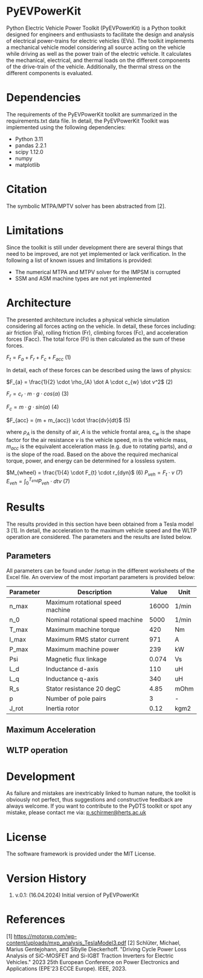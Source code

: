 # PyEVPowerKit
Python Electric Vehicle Power Toolkit (PyEVPowerKit) is a Python toolkit designed for engineers and enthusiasts to 
facilitate the design and analysis of electrical power-trains for electric vehicles (EVs). The toolkit implements a
mechanical vehicle model considering all source acting on the vehicle while driving as well as the power train of the 
electric vehicle. It calculates the mechanical, electrical, and thermal loads on the different components of the drive-train
of the vehicle. Additionally, the thermal stress on the different components is evaluated.


# Dependencies
The requirements of the PyEVPowerKit toolkit are summarized in the requirements.txt data file. In detail, the PyEVPowerKit
Toolkit was implemented using the following dependencies:
- Python 3.11
- pandas 2.2.1
- scipy 1.12.0
- numpy
- matplotlib


# Citation 
The symbolic MTPA/MPTV solver has been abstracted from [2].


# Limitations
Since the toolkit is still under development there are several things that need to be improved, are not yet implemented 
or lack verification. In the following a list of known issues and limitations is provided:
- The numerical MTPA and MTPV solver for the IMPSM is corrupted
- SSM and ASM machine types are not yet implemented

# Architecture
The presented architecture includes a physical vehicle simulation considering all forces acting on the vehicle. In detail,
these forces including: air friction (Fa), rolling friction (Fr), climbing forces (Fc), and acceleration forces (Facc).
The total force (Ft) is then calculated as the sum of these forces.

$F_{t} = F_{a} + F_{r} + F_{c} + F_{acc}$                                       (1)

In detail, each of these forces can be described using the laws of physics:

$F_{a} = \frac{1}{2} \cdot \rho_{A} \dot A \cdot c_{w} \dot v^2$                (2)

$F_{r} = c_{r} \cdot m \cdot g \cdot cos(\alpha)$                               (3)

$F_{c} = m \cdot g \cdot sin(\alpha)$                                           (4)

$F_{acc} = (m + m_{acc}) \cdot \frac{dv}{dt}$                                   (5)

where $\rho_{A}$ is the density of air, $A$ is the vehicle frontal area, $c_{w}$ is the shape factor for the air resistance
$v$ is the vehicle speed, $m$ is the vehicle mass, $m_{acc}$ is the equivalent acceleration mass (e.g. due to rotating 
parts), and $\alpha$ is the slope of the road. Based on the above the required mechanical torque, power, and energy can 
be determined for a lossless system.

$M_{wheel} = \frac{1}{4} \cdot F_{t} \cdot r_{dyn}$                             (6)
$P_{veh} = F_{t} \cdot v$                                                             (7)
$E_{veh} = \int_{0}^{T_{end}} P_{veh} \cdot dt v$                                                             (7)


# Results
The results provided in this section have been obtained from a Tesla model 3 [1]. In detail, the acceleration to the 
maximum vehicle speed and the WLTP operation are considered. The parameters and the results are listed below.

## Parameters
All parameters can be found under /setup in the different worksheets of the Excel file. An overview of the most important
parameters is provided below:

| Parameter | Description                      | Value | Unit  |
|-----------|----------------------------------|-------|-------|
| n_max     | Maximum rotational speed machine | 16000 | 1/min |
| n_0       | Nominal rotational speed machine | 5000  | 1/min |
| T_max     | Maximum machine torque           | 420   | Nm    |
| I_max     | Maximum RMS stator current       | 971   | A     |
| P_max     | Maximum machine power            | 239   | kW    |
| Psi       | Magnetic flux linkage            | 0.074 | Vs    |
| L_d       | Inductance d-axis                | 110   | uH    |
| L_q       | Inductance q-axis                | 340   | uH    |
| R_s       | Stator resistance 20 degC        | 4.85  | mOhm  |
| p         | Number of pole pairs             | 3     | -     |
| J_rot     | Inertia rotor                    | 0.12  | kgm2  |

## Maximum Acceleration

## WLTP operation

# Development
As failure and mistakes are inextricably linked to human nature, the toolkit is obviously not perfect, 
thus suggestions and constructive feedback are always welcome. If you want to contribute to the PyDTS
toolkit or spot any mistake, please contact me via: p.schirmer@herts.ac.uk


# License
The software framework is provided under the MIT License.


# Version History
1) v.0.1: (16.04.2024) Initial version of PyEVPowerKit

# References
[1] https://motorxp.com/wp-content/uploads/mxp_analysis_TeslaModel3.pdf
[2] Schlüter, Michael, Marius Gentejohann, and Sibylle Dieckerhoff. "Driving Cycle Power Loss Analysis of SiC-MOSFET 
and Si-IGBT Traction Inverters for Electric Vehicles." 2023 25th European Conference on Power Electronics and
Applications (EPE'23 ECCE Europe). IEEE, 2023.